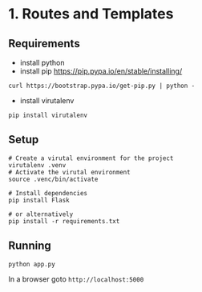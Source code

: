 # 1. Routes and Templates

## Requirements

- install python
- install pip https://pip.pypa.io/en/stable/installing/
```
curl https://bootstrap.pypa.io/get-pip.py | python -
```
- install virutalenv
```
pip install virutalenv
```

## Setup

```
# Create a virutal environment for the project
virutalenv .venv
# Activate the virutal environment
source .venc/bin/activate

# Install dependencies
pip install Flask

# or alternatively
pip install -r requirements.txt
```

## Running

```
python app.py
```

In a browser goto `http://localhost:5000`
